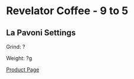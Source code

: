 
# Revelator Coffee - 9 to 5

## La Pavoni Settings

Grind: ?

Weight: ?g



[Product Page](https://revelatorcoffee.com/products/9-to-5)